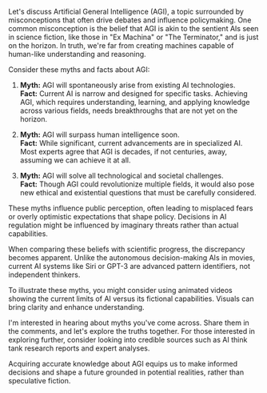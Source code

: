 Let's discuss Artificial General Intelligence (AGI), a topic surrounded by misconceptions that often drive debates and influence policymaking. One common misconception is the belief that AGI is akin to the sentient AIs seen in science fiction, like those in "Ex Machina" or "The Terminator," and is just on the horizon. In truth, we're far from creating machines capable of human-like understanding and reasoning.

Consider these myths and facts about AGI:

1. **Myth:** AGI will spontaneously arise from existing AI technologies.  
   **Fact:** Current AI is narrow and designed for specific tasks. Achieving AGI, which requires understanding, learning, and applying knowledge across various fields, needs breakthroughs that are not yet on the horizon.

2. **Myth:** AGI will surpass human intelligence soon.  
   **Fact:** While significant, current advancements are in specialized AI. Most experts agree that AGI is decades, if not centuries, away, assuming we can achieve it at all.

3. **Myth:** AGI will solve all technological and societal challenges.  
   **Fact:** Though AGI could revolutionize multiple fields, it would also pose new ethical and existential questions that must be carefully considered.

These myths influence public perception, often leading to misplaced fears or overly optimistic expectations that shape policy. Decisions in AI regulation might be influenced by imaginary threats rather than actual capabilities.

When comparing these beliefs with scientific progress, the discrepancy becomes apparent. Unlike the autonomous decision-making AIs in movies, current AI systems like Siri or GPT-3 are advanced pattern identifiers, not independent thinkers.

To illustrate these myths, you might consider using animated videos showing the current limits of AI versus its fictional capabilities. Visuals can bring clarity and enhance understanding.

I'm interested in hearing about myths you've come across. Share them in the comments, and let's explore the truths together. For those interested in exploring further, consider looking into credible sources such as AI think tank research reports and expert analyses.

Acquiring accurate knowledge about AGI equips us to make informed decisions and shape a future grounded in potential realities, rather than speculative fiction.